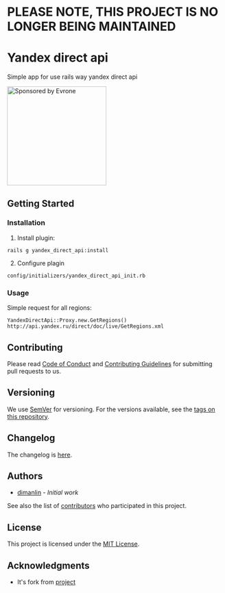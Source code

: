 # PLEASE NOTE, THIS PROJECT IS NO LONGER BEING MAINTAINED
# Yandex direct api

Simple app for use rails way yandex direct api

<a href="https://evrone.com/?utm_source=github.com">
  <img src="https://evrone.com/logo/evrone-sponsored-logo.png"
       alt="Sponsored by Evrone" width="231">
</a>

## Getting Started
### Installation

1. Install plugin:

`rails g yandex_direct_api:install`

2. Configure plagin

`config/initializers/yandex_direct_api_init.rb`

### Usage

Simple request for all regions:

    YandexDirectApi::Proxy.new.GetRegions()
    http://api.yandex.ru/direct/doc/live/GetRegions.xml

## Contributing

Please read [Code of Conduct](CODE-OF-CONDUCT.md) and [Contributing Guidelines](CONTRIBUTING.md) for submitting pull requests to us.

## Versioning

We use [SemVer](http://semver.org/) for versioning. For the versions available, 
see the [tags on this repository](https://github.com/evrone/yandex_direct_api/tags). 

## Changelog

The changelog is [here](CHANGELOG.md).

## Authors

* [dimanlin](https://github.com/dimanlin) - *Initial work*

See also the list of [contributors](https://github.com/evrone/yandex_direct_api/contributors) who participated in this project.

## License

This project is licensed under the [MIT License](LICENSE).

## Acknowledgments

* It's fork from [project](https://github.com/sashich/yadirect)
